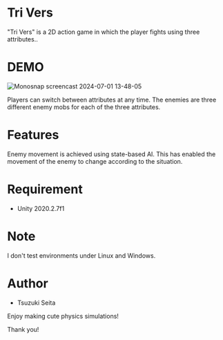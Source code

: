 # Tri Vers

"Tri Vers" is a 2D action game in which the player fights using three attributes..

# DEMO
![Monosnap screencast 2024-07-01 13-48-05](https://github.com/tsuzuki-seita/Trivers/assets/131642694/bca4733f-ce92-4585-991c-81ebc12fa9e8)

Players can switch between attributes at any time.
The enemies are three different enemy mobs for each of the three attributes.

# Features

Enemy movement is achieved using state-based AI.
This has enabled the movement of the enemy to change according to the situation.

# Requirement

* Unity 2020.2.7f1

# Note

I don't test environments under Linux and Windows.

# Author

* Tsuzuki Seita

Enjoy making cute physics simulations!

Thank you!
